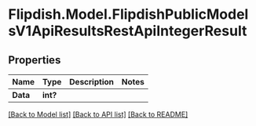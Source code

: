 # Flipdish.Model.FlipdishPublicModelsV1ApiResultsRestApiIntegerResult
## Properties

Name | Type | Description | Notes
------------ | ------------- | ------------- | -------------
**Data** | **int?** |  | 

[[Back to Model list]](../README.md#documentation-for-models) [[Back to API list]](../README.md#documentation-for-api-endpoints) [[Back to README]](../README.md)

